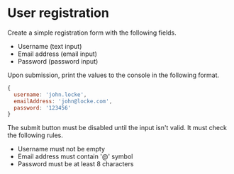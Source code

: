 # User registration

Create a simple registration form with the following fields.

- Username (text input)
- Email address (email input)
- Password (password input)

Upon submission, print the values to the console in the following format.

```javascript
{
  username: 'john.locke',
  emailAddress: 'john@locke.com',
  password: '123456'
}
```

The submit button must be disabled until the input isn't valid. It must check
the following rules.

- Username must not be empty
- Email address must contain '@' symbol
- Password must be at least 8 characters
